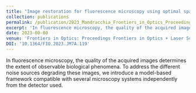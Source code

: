 ```yaml
---
title: "Image restoration for fluorescence microscopy using optimal sparsity and camera modeling"
collection: publications
permalink: /publication/2023_Mandracchia_Frontiers_in_Optics_Proceedings_Frontiers_in_Optics__Laser_Science_2023_FiO_LS_2023
excerpt: 'In fluorescence microscopy, the quality of the acquired images determines the extent of observable biological phenomena. To address the different noise sources degrading these images, we introduce a model-based framework compatible with several microscopy systems independently from the detector used.'
date: 2023-00-00
venue: 'Frontiers in Optics: Proceedings Frontiers in Optics + Laser Science 2023, FiO, LS 2023'
DOI: '10.1364/FIO.2023.JM7A.119'
---
```

In fluorescence microscopy, the quality of the acquired images determines the extent of observable biological phenomena. To address the different noise sources degrading these images, we introduce a model-based framework compatible with several microscopy systems independently from the detector used.
